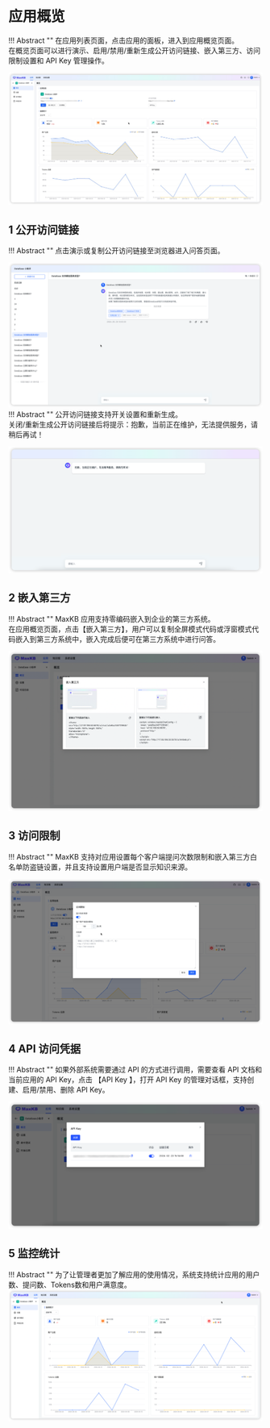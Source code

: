 
# 应用概览

!!! Abstract ""
    在应用列表页面，点击应用的面板，进入到应用概览页面。     
    在概览页面可以进行演示、启用/禁用/重新生成公开访问链接、嵌入第三方、访问限制设置和 API Key 管理操作。

![应用概览](../../img/index/UI.jpg)

## 1 公开访问链接

!!! Abstract ""
    点击演示或复制公开访问链接至浏览器进入问答页面。

![问答](../../img/app/QA.png)
!!! Abstract ""
    公开访问链接支持开关设置和重新生成。  
    关闭/重新生成公开访问链接后将提示：抱歉，当前正在维护，无法提供服务，请稍后再试！

![关闭服务](../../img/app/app-closed.png)

## 2 嵌入第三方

!!! Abstract ""
    MaxKB 应用支持零编码嵌入到企业的第三方系统。     
    在应用概览页面，点击【嵌入第三方】，用户可以复制全屏模式代码或浮窗模式代码嵌入到第三方系统中，嵌入完成后便可在第三方系统中进行问答。

![嵌入第三方](<../../img/app/Embed third-party.png>)

## 3 访问限制

!!! Abstract ""
    MaxKB 支持对应用设置每个客户端提问次数限制和嵌入第三方白名单防盗链设置，并且支持设置用户端是否显示知识来源。

![访问限制](<../../img/app/Access restrictions.png>)


## 4 API 访问凭据

!!! Abstract ""
    如果外部系统需要通过 API 的方式进行调用，需要查看 API 文档和当前应用的 API Key，点击 【API Key 】，打开 API Key 的管理对话框，支持创建、启用/禁用、删除 API Key。

![API key](../../img/app/app-apikey.png)


## 5 监控统计

!!! Abstract ""
    为了让管理者更加了解应用的使用情况，系统支持统计应用的用户数、提问数、Tokens数和用户满意度。
![监控统计](../../img/app/total.png)